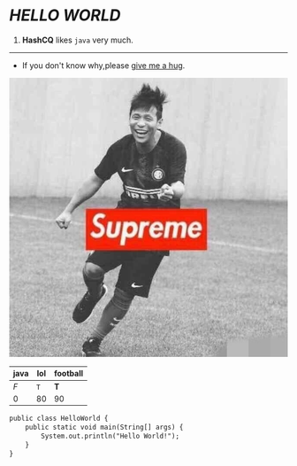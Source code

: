  # *HELLO WORLD*
 
1. **HashCQ** likes `java` very much.

____

+ If you don't know why,please [give me a hug](http://www.7k7k.com/).
 
 
 ![Image text](https://raw.githubusercontent.com/HashCQ/-1/master/QQ20191201-0%E5%89%AF%E6%9C%AC.jpg)
 
 java | lol | football
 --- | --- | ---
 *F* | `T` | **T**
 0 | 80 | 90
 
 
    
    public class HelloWorld {
        public static void main(String[] args) {
            System.out.println("Hello World!");
        }
    }
